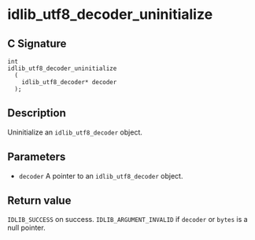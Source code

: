 # idlib_utf8_decoder_uninitialize

## C Signature
```
int
idlib_utf8_decoder_uninitialize
  (
    idlib_utf8_decoder* decoder
  );
```

## Description
Uninitialize an `idlib_utf8_decoder` object.

## Parameters
- `decoder` A pointer to an `idlib_utf8_decoder` object.

## Return value
`IDLIB_SUCCESS` on success. `IDLIB_ARGUMENT_INVALID` if `decoder` or `bytes` is a null pointer.
